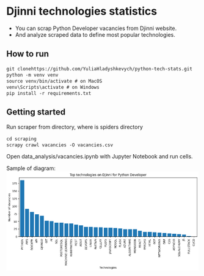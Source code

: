 # Djinni technologies statistics

* You can scrap Python Developer vacancies from Djinni website.
* And analyze scraped data to define most popular technologies.

## How to run

```shell
git clonehttps://github.com/YuliaHladyshkevych/python-tech-stats.git
python -m venv venv
source venv/bin/activate # on MacOS
venv\Scripts\activate # on Windows
pip install -r requirements.txt
```

## Getting started

Run scraper from directory, where is spiders directory

```shell
cd scraping
scrapy crawl vacancies -O vacancies.csv
```

Open data_analysis/vacancies.ipynb with Jupyter Notebook and run cells.


Sample of diagram:
![TopTechnologies.png](data_analysis%2Fdiagrams%2FTopTechnologies.png)